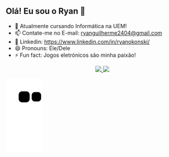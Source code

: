 ## Olá! Eu sou o Ryan 👋

- 🌱 Atualmente cursando Informática na UEM!
- 📫 Contate-me no E-mail: ryanguilherme2404@gmail.com
- 📢 Linkedin: https://www.linkedin.com/in/ryanokonski/
- 😄 Pronouns: Ele/Dele
- ⚡ Fun fact: Jogos eletrónicos são minha paixão!

<div align="center">
 <a href="https://github.com/RyanOkonski">
 <img height="170em" src="https://github-readme-stats.vercel.app/api?username=ryanokonski&show_icons=true&theme=algolia&include_all_commits=true&count_private=true"/>
 <img height="170em" src="https://github-readme-stats.vercel.app/api/top-langs/?username=ryanokonski&layout=compact&langs_count=7&theme=algolia"/>
</div>
  
![Snake animation](https://github.com/RyanOkonski/ryanokonski/blob/output/github-contribution-grid-snake.svg)

